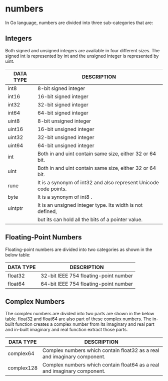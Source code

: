 # numbers

In Go language, numbers are divided into three sub-categories that are:

## Integers

Both signed and unsigned integers are available in four different sizes.
The signed int is represented by int and the unsigned integer is represented by uint.

| DATA TYPE | DESCRIPTION                                                      |
| --------- | ---------------------------------------------------------------- |
| int8      | 8-bit signed integer                                             |
| int16     | 16-bit signed integer                                            |
| int32     | 32-bit signed integer                                            |
| int64     | 64-bit signed integer                                            |
| uint8     | 8-bit unsigned integer                                           |
| uint16    | 16-bit unsigned integer                                          |
| uint32    | 32-bit unsigned integer                                          |
| uint64    | 64-bit unsigned integer                                          |
| int       | Both in and uint contain same size, either 32 or 64 bit.         |
| uint      | Both in and uint contain same size, either 32 or 64 bit.         |
| rune      | It is a synonym of int32 and also represent Unicode code points. |
| byte      | It is a synonym of int8 .                                        |
| uintptr   | It is an unsigned integer type. Its width is not defined, |
|           | but its can hold all the bits of a pointer value.                |

## Floating-Point Numbers

Floating-point numbers are divided into two categories as shown in the below table:

| DATA TYPE | DESCRIPTION                           |
| --------- | ------------------------------------- |
| float32   | 32-bit IEEE 754 floating-point number |
| float64   | 64-bit IEEE 754 floating-point number |

## Complex Numbers

The complex numbers are divided into two parts are shown in the below table.
float32 and float64 are also part of these complex numbers.
The in-built function creates a complex number from its imaginary and real part and in-built imaginary and real function extract those parts.

| DATA TYPE  | DESCRIPTION                                                              |
| ---------- | ------------------------------------------------------------------------ |
| complex64  | Complex numbers which contain float32 as a real and imaginary component. |
| complex128 | Complex numbers which contain float64 as a real and imaginary component. |
